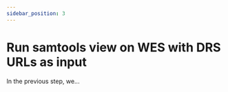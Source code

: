 ```yaml
---
sidebar_position: 3
---
```


# Run samtools view on WES with DRS URLs as input

In the previous step, we...